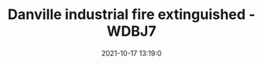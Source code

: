 ---
"title": "Danville industrial fire extinguished - WDBJ7"
"date": "2021-10-17 13:19:0"
"feed_name": "GOOGLENEWSINDUSTRIAL"
"feed_website": "https://news.google.com/search?q=industrial%2Bincident&hl=en-US&gl=US&ceid=US:en"
"feed_rss": "https://news.google.com/rss/search?q=industrial%2Bincident&hl=en-US&gl=US&ceid=US:en"
"link": "https://www.wdbj7.com/2021/10/17/crews-respond-early-morning-fire-danville/"
"source": "{'href': 'https://www.wdbj7.com', 'title': 'WDBJ7'}"
"file": "_posts/2021-1-1-bb1f0635dc067c9433f7e127cb88c34030cd1d78.md"
"accident": "1"
"drilling": "0"
"represented_by": "0"
"dead": "0"
"injured": "0"
"arrested": "0"
"place": "unknown place"
"where": "unknown site"
"causes": "unknown"
"place_uri": "unknown place"
---